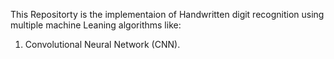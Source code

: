 This Repositorty is the implementaion of Handwritten digit recognition using multiple machine Leaning algorithms like:
1. Convolutional Neural Network (CNN).
